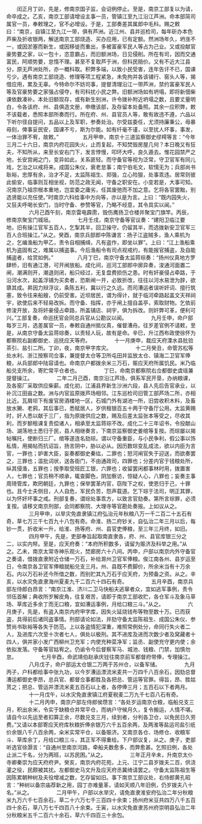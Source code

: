 <!-- { "loadSidebar": true } -->
　　闰正月丁卯，先是，修南京国子监，会诏例停止。至是，南京工部复以为请，命卒成之。乙亥，南京工部请增设主事一员，管镇江至九江沿江芦洲。命本部简司属官一员，奉敕理之，官不必增设。于是，工部奏差其属郎中毛科。赐之敕曰：“南京，自镇江至九江一带，俱有芦洲。近江州、县并巡检司，每年斫办本色芦柴及折收银两，解送南京工部烧造、买办应用，已有定额。然洲场年久，坍涨不一，或因淤塞而新生，或因移徙而重出，多被富豪军民人等占为己业。又或投献官豪势要之家，以一包十，恣意霸占，而旧额洲场，日见侵削。所在有司，因而交通富民，阿顺势要，怠惰不理。甚至不复取芦于洲，但科民赔价。又有不近大江县分，原无芦洲处所，亦一概科取。积弊多端，以致小民受害，连年告讦不已，国课亏少。遇有南京工部烧造、修理等项工程紧急，未免拘并各该铺行、窑头人等，揭借应用，累及无辜。今特命尔不妨司事，提督清理沿江一带芦洲，禁约富豪军民人等及官豪势要之家强占侵夺，有司科扰小民之弊。旧额洲场如有坍塌，即将新佃柴课依数凑补。本处旧额现存，或有新生别洲，许令拨补附近坍塌之数，且要丈量明白，令各该府、州、县俱造文册，申缴该部，及存留本处备照。其余一应积弊，敕不该载者，悉照本部所奏而行。所在府、州、县官员人等，敢有故违不遵，六品以下听尔径自提问，五品以上及军职，参奏处治。尔受兹委任，尤须持廉秉公，毋暴毋刻，俾事妥民安，国课不亏，斯为尔能。如有纤毫不谨，以至扰人坏事，事发，一体治罪不宥，故敕。”
　　
　　五月甲申，南京十三道监察御史缪樗等言：“今年三月二十六日，南京内府花园失火，止而复起，不知焚毁房屋几何？本日晚又有狂夫，不知所从，来至长安右门下，发言悖慢，叩环大呼，良久遁去。惟花园禁严之地，长安宫阙之门，变异如此，关系匪轻。而守备官等视为泛常，守卫官军有同儿戏，乞治之以戒将来。成国公朱仪，衰老怠事；南宁伯毛文，软懦无为；兵部尚书耿裕，忠厚有余，治才不足，太监陈祖生、郑强，立心险狠，处事乖违。居常则彼此偷安，临事则互相坐视，防范之政无闻，守备之职安在。小变若是，大事可知。况南京乃祖宗根本重地，岂宜委之庸劣，任其废弛而不加之意。乞将各官罢黜，别选贤能以充任使。”时南京六科给事中方向等，亦以是为言。上曰：“既内园失火，又狂夫呼喝长安门，当时守备、参赞等官，乃略不经意，其令具实以闻。”
　　
　　六月己酉午刻，南京雷电霹雳，毁伤鹰扬卫仓楼并聚宝门旗竿。丙辰，修南京聚宝门城垣。
　　
　　七月壬戌，南京守备等官议奏：“建阳卫临江要地，旧有操江官军五百人，乞掣其半，回卫操守。仍留其半，而选拨新安卫官军三百人合班操江。”从之。癸酉，南京兵部郎中陈谦言：扬子江盗贼多，渔人乘机为之，乞编渔船为甲乙，责令自相捕缉，凡有盗作，即坐以罪”。上曰：“江上渔船乘机为盗固有之，难属以捕盗事。今后渔船令有司点视戒约，有能报官捕盗，及自能捕盗者，给赏如例。”
　　
　　八月丁巳，南京守备太监蒋琮奏：“扬州仪真地方罗肆桥，旧有通江港，可开闸放船。成化间，巡河工部郎中廓异奏，浚通河面置二闸，潮满则开，潮退则闭，船只经过，无复盘费损伤之患。时有奸豪侵占牵路，于沿河水次，起盖浮铺为买卖者，恐斯闸一开，必致折改，往往以河水易泄为辞，欲隳其成。昇因力辩浮议，条陈五利，冀以行之久远。而司漕运者误听奸词、擅行筑塞，致令往来船艘，仍前受害。近坝居民，谓为得计，就于临河牵路起盖文天祥祠宇，欲使后来不轻易改拆。而守备、指挥，亦于闸上擅自盖亭，索取财物。乞依前修浚开放，及将奸豪侵占牵路，所盖铺店、祠宇，俱为拆改。则奸弊可革，便利可兴。”工部复奏，命巡抚官会同总兵官从公勘议以闻。
　　
　　九月壬申，命户部每岁三月，选差属官一员，奉敕自通州抵仪真，催督漕舟。往岁差官例不请敕，至是，从南京守备太监蒋琮奏，以责轻人玩，故有是命。辛巳，升江西布政使徐怀为都察院右副都御史、巡抚应天等府。
　　
　　十一月庚申，裁应天府溧水县批验茶引、盐引二所。丁卯，夜，南京甲字库灾。
　　
　　十二月癸丑，命管苏松等处水利、浙江按察司佥事，兼提督太仓等卫所屯田并监放太仓、镇海二卫官军俸粮，从兵部郎中陆容请也。命南京户都拨余米三万石，赈应天府所属饥民。米乃临船兑支所余，寄贮常平仓者也。
　　
　　丁巳，命南京都察院右佥都御史虞瑶兼提督操江。
　　
　　二年二月己酉，南京沿江芦场，俱系军民开垦，办纳粮课，及各窑厂采取供应柴薪。成化初，江浦县界新生沙洲六段，县人先后告官承业，以补沉江田亩之数。洲与内官监原拨芦场相邻。江东巡检司旧管工部芦场二所，亦相比近。瓦屑坝下有废官房酒楼地一区，石城门外有湖池一所，旧尝收积木料，及畜放水獭、老鸦，其后事已，悉赋居人，岁供租银百五十两于守备厅公用。太监黄赐时，奸人悉以献于三厂，指为原拨供应之数，赐及后差太监张本等受之，尽收其利，而岁额租课复责偿诸人，相承至太监蒋琮不改。成化二十三年诏书，令投献山场、湖荡地土悉归于民，县人相继奏言，下南京监察御史姜绾等复按。而琮屡以揭帖嘱托，使断归三厂。绾等遂连名劾琮。谓以守备重臣，与小民争利，假公事以饰私情，用揭帖而抗诏旨，扬言阴中，胁以必从。因历数琮变乱成法，欲以内臣为言官，一罪也；妒害大臣，妄奏都御史秦纮，二罪也；怒河闸官失于迎送，而欲奏罢之，三罪也；滥批词状，送各衙门，不由通政司，四罪也；分差内官于钱粮处所，纵其侵渔，五罪也；按季取受班匠工银，六罪也；收留罢闲都事林时用，拨置害人，七罪也；官员稍不顺承，辄查脚色，阴加察访，惊疑人心，八罪也；妄奏主事周琦管库，欺罔朝廷，九罪也；保举罢革内官，窃陛下之权，使恩归于己，十罪也。且今士夫侧目，人人自危，军民负苦，怨声载道。乞下琮于法司，明正其罪，以为怀奸坏事之戒。刑部复奏，谓琮处事乖方，以致言官劾奏。第所言琮罪，必须复按。请移文南京刑部，会同都察院、大理寺等官勘处奏报。上如议从之。
　　
　　三月甲申，以旱灾免直隶镇江府弘治元年秋粮八万一千二百二十五石有奇，草七万三千七百九十八包有奇。命淮、扬二府钞关，自弘治二年三月以后，每钞一贯，折收米一升，给淮、扬等府、州、县官吏俸粮，至三年三月终，如旧。
　　
　　四月甲午，先是，吏部奉旨起取南直隶各，府、州、县官库银三分之二，以实内帑。至是，应天府奏：“本府所积数多，请留为赈济及科举之用。”从之。乙未，南京太常寺神乐观火，焚廊房六十八间。丙申，户部以南京内外守备官之奏请，借拨直隶附近仓储一万石，补给滁州卫官军俸粮。俟江南各州、县岁运至日，令南京各卫官军俸粮就船兑支三月。州、县既不费脚价，所余米当有十万余石。内以万石补还今所借之数，而别贮其九万石于应天府，为预备之资。从之。辛亥，以水灾免直隶海州夏麦九千二百六十四石有奇。
　　
　　五月辛酉，南京兵部左侍郎白昂言：“南京江淮、济川二卫马快船夫逃窜者众，宜如逃军事例，责令邻伍首解；典收所岁解皮角，往复艰苦，请即于南京工部收贮，各仓军斗及象马草场、草库近多余丁而无口粮，宜如漕运事例，月给口粮三斗。”从之。
　　
　　六月庚子，先是，有盗入南京内府甲字库，因失火延烧钱布等物至数十万。已而获盗，具得前后诸同盗事情。刑部请论如法，并劾守备太监陈祖生、成国公朱仪、参赞尚书耿裕等各失于防范。上以各盗情犯深重，难照常例处分，命同行失火者二人，及进库六次至十次者七人，俱处以极刑。其不进库及进而次数少者及窝藏者十四人，俱并家小发广西柳州卫充军；内使充种菜净军；监丞、副使充守更内使；余依拟发落。守备等官姑宥之。仍谕令今后督察军马、城池、钱粮、门禁，加慎勿怠。
　　
　　七月辛酉，命武靖伯赵承庆铨往南京前军都督府带俸，专理操江。
　　
　　八月戊子，命户部运太仓银二万两于苏州仓，以备军储。
　　
　　九月丙子，户科都给事中张九功，以今岁漕运漂流米麦共一万四千八百余石，因劾总督漕运都御史李昂，总兵官、都督佥事都胜及各把总、管运等官罪。得旨，昂、胜姑贳之；把总、管运并漂流米麦五百石以上者，各停俸三月；五百石以下者两月。
　　
　　十一月戊午，以水灾免直隶镇江府夏税麦二万九千七百八石有奇。
　　
　　十二月丙申，南京户部左侍郎侯瓒言：“各处岁运南京仓粮，临船兑支三月，积出余米，令实于缺粮仓并常平仓，而纳户守候月久，复令搬运，人情不堪。请自今以先运至者扣算正余，尽数兑支三月，续到者，分判各卫仓，以免民日久劳费。”又请以本部寄应天府库秋粮折俸余银万六千五百余两，及两淮等盐运司盐引纸价余银八千八百余两，籴米实常平仓，以备赈济。又南京各仓、场修仓、收粮军斗、草库余丁，月给口粮三斗，其正军不得重给。下户部议复，从之。庚子，吏部听选官徐灏言：“自通州至南京河路，牵船夫数愈多，而弊愈甚。乞照旧例，各处止派二千名，分为两班，以苏民困。”从之。
　　
　　三年正月辛未，升南京太仆寺卿秦崇为应天府府尹。癸亥，南京内府花苑，上元、江宁二县岁拨夫二百，供浇灌之役，民颇被其扰。左都御史马文升及应天府丞冀绮请罢之。守备太监陈祖生等因陈累朝种树及夫役增减之数，乞存留如旧。事下南京工部议处，右侍郎黄孔昭言：“种树以备宗庙荐新之用，园丁亦难量革，请如天顺八年旧例，仍岁拨夫八十名。”从之。
　　
　　二月甲午，户部以水旱灾，请免直隶淮安府弘治二年分秋粮米九万六千七百余石，草二十六万七千三百四十余束；扬州府米豆共四万八千五百四十余石，草八万七千四百八十余束。壬寅，以水灾免直隶苏州府崇明县弘治二年分秋粮米五千二百六十余石，草六千四百三十余包。
　　

